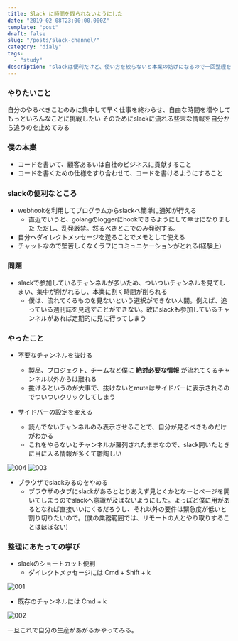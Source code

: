 ```yaml
---
title: Slack に時間を取られないようにした
date: "2019-02-08T23:00:00.000Z"
template: "post"
draft: false
slug: "/posts/slack-channel/"
category: "dialy"
tags:
  - "study"
description: "slackは便利だけど、使い方を絞らないと本業の妨げになるので一回整理をしてみた"
---
```


### やりたいこと

自分のやるべきことのみに集中して早く仕事を終わらせ、自由な時間を増やしてもっといろんなことに挑戦したい
そのためにslackに流れる些末な情報を自分から追うのを止めてみる

### 僕の本業

- コードを書いて、顧客あるいは自社のビジネスに貢献すること
- コードを書くための仕様をすり合わせて、コードを書けるようにすること

### slackの便利なところ

- webhookを利用してプログラムからslackへ簡単に通知が行える
  - 直近でいうと、golangのloggerにhookできるようにして幸せになりました
    ただし、乱発厳禁。然るべきとこでのみ発砲する。
- 自分へダイレクトメッセージを送ることでメモとして使える
- チャットなので堅苦しくなくラフにコミュニケーションがとれる(経験上)

### 問題

- slackで参加しているチャンネルが多いため、ついついチャンネルを見てしまい、集中が削がれるし、本業に割く時間が削られる
  - 僕は、流れてくるものを見ないという選択ができない人間。例えば、追っている週刊誌を見逃すことができない。故にslackも参加しているチャンネルがあれば定期的に見に行ってしまう
  

### やったこと

- 不要なチャンネルを抜ける
  - 製品、プロジェクト、チームなど僕に **絶対必要な情報** が流れてくるチャンネル以外からは離れる
  - 抜けるというのが大事で、抜けないとmuteはサイドバーに表示されるのでついついクリックしてしまう

- サイドバーの設定を変える
  - 読んでないチャンネルのみ表示させることで、自分が見るべきものだけがわかる
  - これをやらないとチャンネルが羅列されたままなので、slack開いたときに目に入る情報が多くて鬱陶しい
  
![004](/media/slack-chan/004.png)
![003](/media/slack-chan/003.png)

- ブラウザでslackみるのをやめる
  - ブラウザのタブにslackがあるととりあえず見とくかとなーとページを開いてしまうのでslackへ意識が及ばないようにした。よっぽど僕に用があるとなれば直接いいにくるだろうし、それ以外の要件は緊急度が低いと割り切りたいので。(僕の業務範囲では、リモートの人とやり取りすることはほぼない)


### 整理にあたっての学び

- slackのショートカット便利
  - ダイレクトメッセージには Cmd + Shift + k

![001](/media/slack-chan/001.png)

  - 既存のチャンネルには Cmd + k

![002](/media/slack-chan/002.png)


一旦これで自分の生産があがるかやってみる。
